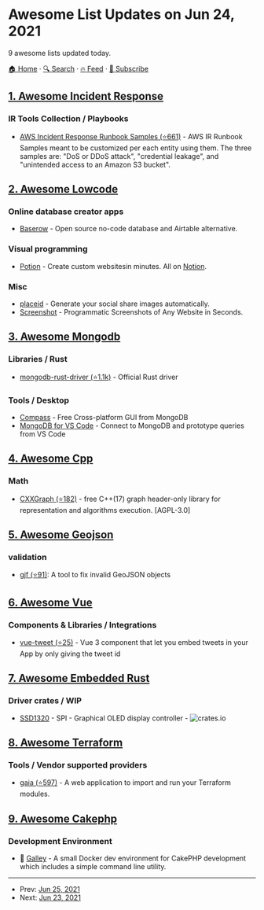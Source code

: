 # Awesome List Updates on Jun 24, 2021

9 awesome lists updated today.

[🏠 Home](/README.md) · [🔍 Search](https://www.trackawesomelist.com/search/) · [🔥 Feed](https://www.trackawesomelist.com/rss.xml) · [📮 Subscribe](https://trackawesomelist.us17.list-manage.com/subscribe?u=d2f0117aa829c83a63ec63c2f&id=36a103854c)



## [1. Awesome Incident Response](/content/meirwah/awesome-incident-response/README.md)

### IR Tools Collection / Playbooks

*   [AWS Incident Response Runbook Samples (⭐661)](https://github.com/aws-samples/aws-incident-response-runbooks/tree/0d9a1c0f7ad68fb2c1b2d86be8914f2069492e21) - AWS IR Runbook Samples meant to be customized per each entity using them. The three samples are: "DoS or DDoS attack", "credential leakage", and "unintended access to an Amazon S3 bucket".

## [2. Awesome Lowcode](/content/antdimot/awesome-lowcode/README.md)

### Online database creator apps

*   [Baserow](https://baserow.io/) - Open source no-code database and Airtable alternative.

### Visual programming

*   [Potion](https://www.potion.so/) - Create custom websitesin minutes. All on [Notion](https://www.notion.so/).

### Misc

*   [placeid](https://placid.app/) - Generate your social share images automatically.
*   [Screenshot](https://www.screenshotapi.net/) - Programmatic Screenshots of Any Website in Seconds.

## [3. Awesome Mongodb](/content/ramnes/awesome-mongodb/README.md)

### Libraries / Rust

*   [mongodb-rust-driver (⭐1.1k)](https://github.com/mongodb/mongo-rust-driver) - Official Rust driver

### Tools / Desktop

*   [Compass](https://www.mongodb.com/products/compass) - Free Cross-platform GUI from MongoDB
*   [MongoDB for VS Code](https://marketplace.visualstudio.com/items?itemName=mongodb.mongodb-vscode) - Connect to MongoDB and prototype queries from VS Code

## [4. Awesome Cpp](/content/fffaraz/awesome-cpp/README.md)

### Math

*   [CXXGraph (⭐182)](https://github.com/ZigRazor/CXXGraph) - free C++(17) graph header-only library for representation and algorithms execution. \[AGPL-3.0]

## [5. Awesome Geojson](/content/tmcw/awesome-geojson/README.md)

### validation

*   [gjf (⭐91)](https://github.com/yazeed44/gjf): A tool to fix invalid GeoJSON objects

## [6. Awesome Vue](/content/vuejs/awesome-vue/README.md)

### Components & Libraries / Integrations

*   [vue-tweet (⭐25)](https://github.com/DannyFeliz/vue-tweet) - Vue 3 component that let you embed tweets in your App by only giving the tweet id

## [7. Awesome Embedded Rust](/content/rust-embedded/awesome-embedded-rust/README.md)

### Driver crates / WIP

*   [SSD1320](https://crates.io/crates/ssd1320) - SPI - Graphical OLED display controller - ![crates.io](https://img.shields.io/crates/v/ssd1320.svg)

## [8. Awesome Terraform](/content/shuaibiyy/awesome-terraform/README.md)

### Tools / Vendor supported providers

*   [gaia (⭐597)](https://github.com/gaia-app/gaia) - A web application to import and run your Terraform modules.

## [9. Awesome Cakephp](/content/FriendsOfCake/awesome-cakephp/README.md)

### Development Environment

*   :strawberry: [Galley](https://gitlab.com/amayer5125/galley) - A small Docker dev environment for CakePHP development which includes a simple command line utility.

---

- Prev: [Jun 25, 2021](/content/2021/06/25/README.md)
- Next: [Jun 23, 2021](/content/2021/06/23/README.md)